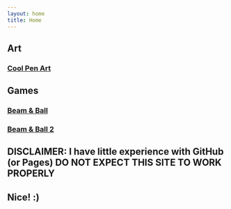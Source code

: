 ```yaml
---
layout: home
title: Home
---
```


## Art

### [Cool Pen Art](/art/cool-pen-art/about.md)

## Games

### [Beam & Ball](/cool/beam-and-ball/about.md)

### [Beam & Ball 2](/cool/beam-and-ball-2/about.md)

## DISCLAIMER: I have little experience with GitHub (or Pages) DO NOT EXPECT THIS SITE TO WORK PROPERLY

## Nice! :)
